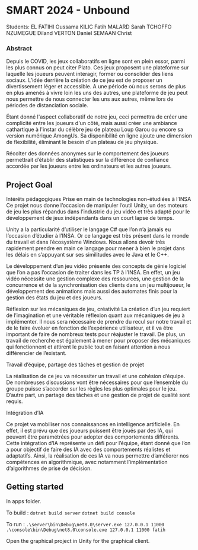 # SMART 2024 - Unbound

Students: 
EL FATIHI Oussama
KILIC   Fatih
MALARD   Sarah
TCHOFFO NZUMEGUE  Diland
VERTON  Daniel
SEMAAN  Christ

### Abstract
Depuis le COVID, les jeux collaboratifs en ligne sont en plein essor, parmi les plus connus on peut citer Plato. Ces jeux proposent une plateforme sur laquelle les joueurs peuvent interagir, former ou consolider des liens sociaux. L’idée derrière la création de ce jeu est de proposer un divertissement léger et accessible. A une période où nous serons de plus en plus amenés à vivre loin les uns des autres, une plateforme de jeu peut nous permettre de nous connecter les uns aux autres, même lors de périodes de distanciation sociale.

Étant donné l'aspect collaboratif de notre jeu, ceci permettra de créer une complicité entre les joueurs d'un côté, mais aussi créer une ambiance cathartique à l'instar du célèbre jeu de plateau Loup Garou ou encore sa version numérique AmongUs. Sa disponibilité en ligne ajoute une dimension de flexibilité, éliminant le besoin d'un plateau de jeu physique.

Récolter des données anonymes sur le comportement des joueurs permettrait d’établir des statistiques sur la différence de confiance accordée par les joueurs entre les ordinateurs et les autres joueurs.

## Project Goal

Intérêts pédagogiques
Prise en main de technologies non-étudiées à l’INSA
Ce projet nous donne l’occasion de manipuler l’outil Unity, un des moteurs de jeu les plus répandus dans l’industrie du jeu vidéo et très adapté pour le développement de jeux indépendants dans un court lapse de temps. 

Unity a la particularité d’utiliser le langage C# que l’on n’a jamais eu l’occasion d’étudier à l’INSA. Or ce langage est très présent dans le monde du travail et dans l’écosystème Windows. Nous allons devoir très rapidement prendre en main ce langage pour mener à bien le projet dans les délais en s’appuyant sur ses similitudes avec le Java et le C++. 

Le développement d’un jeu vidéo présente des concepts de génie logiciel que l’on a pas l’occasion de traiter dans les TP à l’INSA. En effet, un jeu vidéo nécessite une gestion complexe des ressources, une gestion de la concurrence et de la synchronisation des clients dans un jeu multijoueur, le développement des animations mais aussi des automates finis pour la gestion des états du jeu et des joueurs.

Réflexion sur les mécaniques de jeu, créativité
La création d’un jeu requiert de l’imagination et une véritable réflexion quant aux mécaniques de jeu à implémenter. Il nous sera nécessaire de prendre du recul sur notre travail et de le faire évoluer en fonction de l’expérience utilisateur, et il va être important de faire de nombreux tests pour réajuster le travail. De plus, un travail de recherche est également à mener pour proposer des mécaniques qui fonctionnent et attirent le public tout en faisant attention à nous différencier de l’existant. 

Travail d’équipe, partage des tâches et gestion de projet

La réalisation de ce jeu va nécessiter un travail et une cohésion d’équipe. De nombreuses discussions vont être nécessaires pour que l’ensemble du groupe puisse s’accorder sur les règles les plus optimales pour le jeu. D’autre part, un partage des tâches et une gestion de projet de qualité sont requis. 
	
Intégration d’IA

Ce projet va mobiliser nos connaissances en intelligence artificielle. En effet, il est prévu que des joueurs puissent être joués par des IA, qui peuvent être paramétrées pour adopter des comportements différents. Cette intégration d’IA représente un défi pour l’équipe, étant donné que l’on a pour objectif de faire des IA avec des comportements réalistes et adaptatifs. Ainsi, la réalisation de ces IA va nous permettre d’améliorer nos compétences en algorithmique, avec notamment l’implémentation d’algorithmes de prise de décision.

## Getting started

In apps folder.

To build :
`dotnet build server`
`dotnet build console`

To run :
`.\server\bin\Debug\net8.0\server.exe 127.0.0.1 11000`
`.\console\bin\Debug\net8.0\console.exe 127.0.0.1 11000 fatih`

Open the graphical project in Unity for the graphical client.
